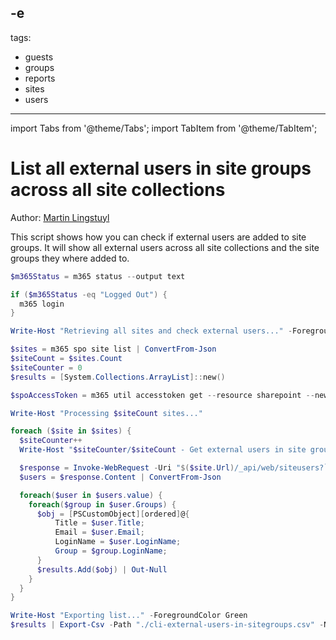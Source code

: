 -e <!-- DISCLAIMER: All secrets, passwords, and sensitive values in this document are examples only and not real credentials. -->
---
tags:
  - guests  
  - groups
  - reports
  - sites
  - users
---

import Tabs from '@theme/Tabs';
import TabItem from '@theme/TabItem';

# List all external users in site groups across all site collections

Author: [Martin Lingstuyl](https://www.blimped.nl)

This script shows how you can check if external users are added to site groups. It will show all external users across all site collections and the site groups they where added to.

<Tabs>
  <TabItem value="PowerShell">

  ```powershell
  $m365Status = m365 status --output text

  if ($m365Status -eq "Logged Out") {
    m365 login
  }

  Write-Host "Retrieving all sites and check external users..." -ForegroundColor Green

  $sites = m365 spo site list | ConvertFrom-Json
  $siteCount = $sites.Count
  $siteCounter = 0
  $results = [System.Collections.ArrayList]::new()

  $spoAccessToken = m365 util accesstoken get --resource sharepoint --new | ConvertFrom-Json

  Write-Host "Processing $siteCount sites..."

  foreach ($site in $sites) {
    $siteCounter++  
    Write-Host "$siteCounter/$siteCount - Get external users in site groups for $($site.Url)..." -ForegroundColor Green

    $response = Invoke-WebRequest -Uri "$($site.Url)/_api/web/siteusers?`$filter=IsShareByEmailGuestUser eq true&`$expand=Groups&`$select=Title,LoginName,Email,Groups/LoginName" -Method Get -Headers @{ Authorization = "Bearer $spoAccessToken"; Accept = "application/json;odata=nometadata" }
    $users = $response.Content | ConvertFrom-Json  

    foreach($user in $users.value) {
      foreach($group in $user.Groups) {
        $obj = [PSCustomObject][ordered]@{
            Title = $user.Title;
            Email = $user.Email;
            LoginName = $user.LoginName;
            Group = $group.LoginName;
        }
        $results.Add($obj) | Out-Null
      }
    }
  }

  Write-Host "Exporting list..." -ForegroundColor Green
  $results | Export-Csv -Path "./cli-external-users-in-sitegroups.csv" -NoTypeInformation
  ```

  </TabItem>
</Tabs>

